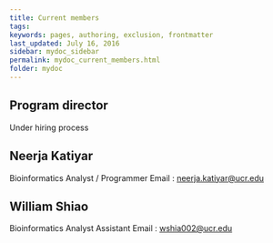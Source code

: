 ```yaml
---
title: Current members
tags: 
keywords: pages, authoring, exclusion, frontmatter
last_updated: July 16, 2016
sidebar: mydoc_sidebar
permalink: mydoc_current_members.html
folder: mydoc
---
```


## Program director
Under hiring process

## Neerja Katiyar
Bioinformatics Analyst / Programmer
Email : neerja.katiyar@ucr.edu

## William Shiao
Bioinformatics Analyst Assistant
Email : wshia002@ucr.edu
